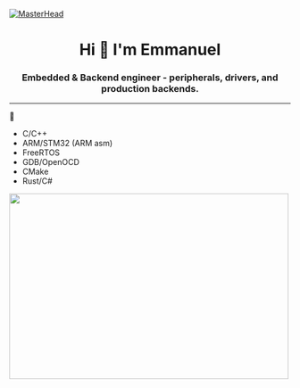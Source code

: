  [![MasterHead](https://giffiles.alphacoders.com/212/212812.gif)](https://emmanuelepp.com/)
<h1 align="center">Hi 👋 I'm Emmanuel </h1>
<h3 align="center">Embedded & Backend engineer - peripherals, drivers, and production backends.</h3>

---

🔧 
- C/C++
- ARM/STM32 (ARM asm)
- FreeRTOS
- GDB/OpenOCD
- CMake
- Rust/C#




<img src="https://animesher.com/orig/2/204/2045/20456/animesher.com_gif-ghost-in-the-shell-coding-2045678.gif" width="500" height="333">


